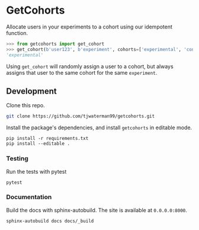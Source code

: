# GetCohorts

Allocate users in your experiments to a cohort using our idempotent function.

```python
>>> from getcohorts import get_cohort
>>> get_cohort(b'user123', b'experiment', cohorts=['experimental', 'control'])
'experimental'

```

Using `get_cohort` will randomly assign a user to a cohort, but always assigns that user to the same cohort for the same `experiment`.

## Development

Clone this repo.

```bash
git clone https://github.com/tjwaterman99/getcohorts.git
```

Install the package's dependencies, and install `getcohorts` in editable mode.

```
pip install -r requirements.txt
pip install --editable .
```

### Testing

Run the tests with pytest

```
pytest
```

### Documentation

Build the docs with sphinx-autobuild. The site is available at `0.0.0.0:8000`.

```
sphinx-autobuild docs docs/_build
```
